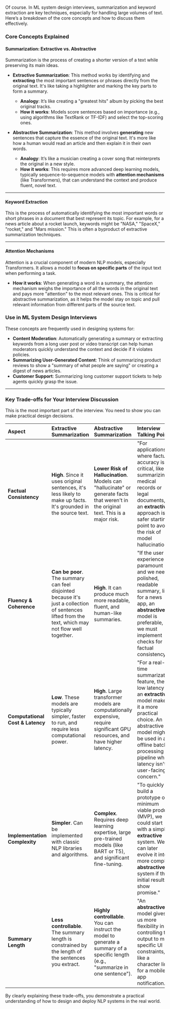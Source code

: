 Of course. In ML system design interviews, summarization and keyword extraction are key techniques, especially for handling large volumes of text. Here’s a breakdown of the core concepts and how to discuss them effectively.

### Core Concepts Explained

#### **Summarization: Extractive vs. Abstractive**

Summarization is the process of creating a shorter version of a text while preserving its main ideas.

* **Extractive Summarization**: This method works by identifying and **extracting** the most important sentences or phrases directly from the original text. It's like taking a highlighter and marking the key parts to form a summary.
    * **Analogy**: It’s like creating a "greatest hits" album by picking the best original tracks.
    * **How it works**: Models score sentences based on importance (e.g., using algorithms like TextRank or TF-IDF) and select the top-scoring ones.

* **Abstractive Summarization**: This method involves **generating** new sentences that capture the essence of the original text. It's more like how a human would read an article and then explain it in their own words.
    * **Analogy**: It’s like a musician creating a cover song that reinterprets the original in a new style.
    * **How it works**: This requires more advanced deep learning models, typically sequence-to-sequence models with **attention mechanisms** (like Transformers), that can understand the context and produce fluent, novel text.

---

#### **Keyword Extraction**

This is the process of automatically identifying the most important words or short phrases in a document that best represent its topic. For example, for a news article about a rocket launch, keywords might be "NASA," "SpaceX," "rocket," and "Mars mission." This is often a byproduct of extractive summarization techniques.

---

#### **Attention Mechanisms**

Attention is a crucial component of modern NLP models, especially Transformers. It allows a model to **focus on specific parts** of the input text when performing a task.

* **How it works**: When generating a word in a summary, the attention mechanism weighs the importance of all the words in the original text and pays more "attention" to the most relevant ones. This is critical for abstractive summarization, as it helps the model stay on topic and pull relevant information from different parts of the source text.
    

### Use in ML System Design Interviews

These concepts are frequently used in designing systems for:

* **Content Moderation**: Automatically generating a summary or extracting keywords from a long user post or video transcript can help human moderators quickly understand the context and decide if it violates policies.
* **Summarizing User-Generated Content**: Think of summarizing product reviews to show a "summary of what people are saying" or creating a digest of news articles.
* **Customer Support**: Summarizing long customer support tickets to help agents quickly grasp the issue.

---

### Key Trade-offs for Your Interview Discussion

This is the most important part of the interview. You need to show you can make practical design decisions.

| **Aspect** | **Extractive Summarization** | **Abstractive Summarization** | **Interview Talking Points** |
| :--- | :--- | :--- | :--- |
| **Factual Consistency** | **High**. Since it uses original sentences, it's less likely to make up facts. It's grounded in the source text. | **Lower Risk of Hallucination**. Models can "hallucinate" or generate facts that weren't in the original text. This is a major risk. | "For applications where factual accuracy is critical, like summarizing medical records or legal documents, an **extractive** approach is a safer starting point to avoid the risk of model hallucination." |
| **Fluency & Coherence** | **Can be poor**. The summary can feel disjointed because it's just a collection of sentences lifted from the text, which may not flow well together. | **High**. It can produce much more readable, fluent, and human-like summaries. | "If the user experience is paramount and we need a polished, readable summary, like for a news app, an **abstractive** model is preferable, but we must implement checks for factual consistency." |
| **Computational Cost & Latency** | **Low**. These models are typically simpler, faster to run, and require less computational power. | **High**. Large transformer models are computationally expensive, require significant GPU resources, and have higher latency. | "For a real-time summarization feature, the low latency of an **extractive** model makes it a more practical choice. An abstractive model might be used in an offline batch processing pipeline where latency isn't a user-facing concern." |
| **Implementation Complexity** | **Simpler**. Can be implemented with classic NLP libraries and algorithms. | **Complex**. Requires deep learning expertise, large pre-trained models (like BART or T5), and significant fine-tuning. | "To quickly build a prototype or a minimum viable product (MVP), we could start with a simple **extractive** system. We can later evolve it into a more complex **abstractive** system if the initial results show promise." |
| **Summary Length** | **Less controllable**. The summary length is constrained by the length of the sentences you extract. | **Highly controllable**. You can instruct the model to generate a summary of a specific length (e.g., "summarize in one sentence"). | "An **abstractive** model gives us more flexibility in controlling the output to meet specific UI constraints, like a character limit for a mobile app notification." |

By clearly explaining these trade-offs, you demonstrate a practical understanding of how to design and deploy NLP systems in the real world.
